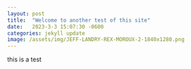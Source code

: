 ```yaml
---
layout: post
title:  "Welcome to another test of this site"
date:   2023-3-3 15:07:30 -0600
categories: jekyll update
image: /assets/img/JEFF-LANDRY-REX-MOROUX-2-1840x1280.png
---
```


this is a test